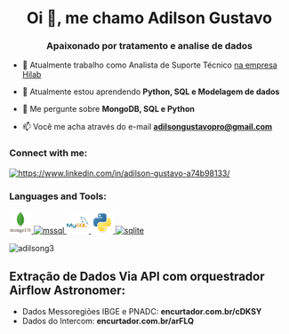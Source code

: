 <h1 align="center">Oi 👋, me chamo Adilson Gustavo</h1>
<h3 align="center">Apaixonado por tratamento e analise de dados</h3>

- 🔭 Atualmente trabalho como Analista de Suporte Técnico [na empresa Hilab](https://hilab.com.br/)

- 🌱 Atualmente estou aprendendo **Python, SQL e Modelagem de dados**

- 💬 Me pergunte sobre **MongoDB, SQL e Python**

- 📫 Você me acha através do e-mail **adilsongustavopro@gmail.com**

<h3 align="left">Connect with me:</h3>
<p align="left">
<a href="https://linkedin.com/in/https://www.linkedin.com/in/adilson-gustavo-a74b98133/" target="blank"><img align="center" src="https://raw.githubusercontent.com/rahuldkjain/github-profile-readme-generator/master/src/images/icons/Social/linked-in-alt.svg" alt="https://www.linkedin.com/in/adilson-gustavo-a74b98133/" height="30" width="40" /></a>
</p>

<h3 align="left">Languages and Tools:</h3>
<p align="left"> <a href="https://www.mongodb.com/" target="_blank" rel="noreferrer"> <img src="https://raw.githubusercontent.com/devicons/devicon/master/icons/mongodb/mongodb-original-wordmark.svg" alt="mongodb" width="40" height="40"/> </a> <a href="https://www.microsoft.com/en-us/sql-server" target="_blank" rel="noreferrer"> <img src="https://www.svgrepo.com/show/303229/microsoft-sql-server-logo.svg" alt="mssql" width="40" height="40"/> </a> <a href="https://www.mysql.com/" target="_blank" rel="noreferrer"> <img src="https://raw.githubusercontent.com/devicons/devicon/master/icons/mysql/mysql-original-wordmark.svg" alt="mysql" width="40" height="40"/> </a> <a href="https://www.python.org" target="_blank" rel="noreferrer"> <img src="https://raw.githubusercontent.com/devicons/devicon/master/icons/python/python-original.svg" alt="python" width="40" height="40"/> </a> <a href="https://www.sqlite.org/" target="_blank" rel="noreferrer"> <img src="https://www.vectorlogo.zone/logos/sqlite/sqlite-icon.svg" alt="sqlite" width="40" height="40"/> </a> </p>

<p><img align="center" src="https://github-readme-stats.vercel.app/api/top-langs?username=adilsong3&show_icons=true&locale=en&layout=compact" alt="adilsong3" /></p>

## Extração de Dados Via API com orquestrador Airflow Astronomer:

* Dados Messoregiões IBGE e PNADC: **encurtador.com.br/cDKSY**
* Dados do Intercom: **encurtador.com.br/arFLQ**
